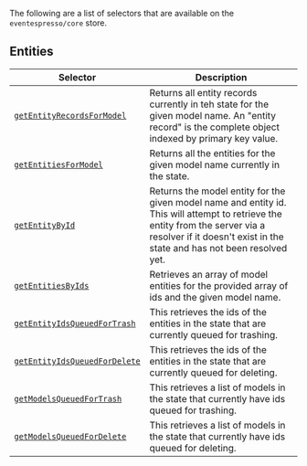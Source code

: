 The following are a list of selectors that are available on the `eventespresso/core` store.

## Entities

| Selector                                                                             | Description                                                                                                                                                                                             |
| -------------------------------------------------------------------------------------| --------------------------------------------------------------------------------------------------------------------------------------------------------------------------------------------------------|
| [`getEntityRecordsForModel`](./entities.md#getentityrecordsformodel-modelname-)      | Returns all entity records currently in teh state for the given model name.  An "entity record" is the complete object indexed by primary key value.                                                    |
| [`getEntitiesForModel`](./entities.md#getentitiesformodel-modelname-)                | Returns all the entities for the given model name currently in the state.                                                                                                                               |
| [`getEntityById`](./entities.md#getentitybyid-modelname-entityid-)                   | Returns the model entity for the given model name and entity id. This will attempt to retrieve the entity from the server via a resolver if it doesn't exist in the state and has not been resolved yet.|
| [`getEntitiesByIds`](./entities.md#getentitiesbyids-modelname-entityids-)            | Retrieves an array of model entities for the provided array of ids and the given model name.                                                                                                            |
| [`getEntityIdsQueuedForTrash`](./entities.md#getentityidsqueuedfortrash-modelname-)  | This retrieves the ids of the entities in the state that are currently queued for trashing.                                                                                                             |
| [`getEntityIdsQueuedForDelete`](./entities.md#getentityidsqueuedfordelete-modelname-)| This retrieves the ids of the entities in the state that are currently queued for deleting.                                                                                                             |
| [`getModelsQueuedForTrash`](./entities.md#getmodelsqueuedfortrash)                   | This retrieves a list of models in the state that currently have ids queued for trashing.                                                                                                               |
| [`getModelsQueuedForDelete`](./entities.md#getmodelsqueuedfordelete)                 | This retrieves a list of models in the state that currently have ids queued for deleting.                                                                                                               |
